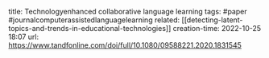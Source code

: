 title: Technologyenhanced collaborative language learning
tags: #paper #journalcomputerassistedlanguagelearning 
related: [[detecting-latent-topics-and-trends-in-educational-technologies]]
creation-time: 2022-10-25 18:07
url: https://www.tandfonline.com/doi/full/10.1080/09588221.2020.1831545
